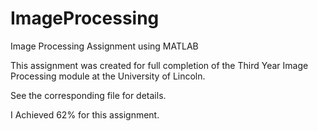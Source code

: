 # ImageProcessing
Image Processing Assignment using MATLAB

This assignment was created for full completion of the Third Year Image Processing module at the University of Lincoln.

See the corresponding file for details.

I Achieved 62% for this assignment.
